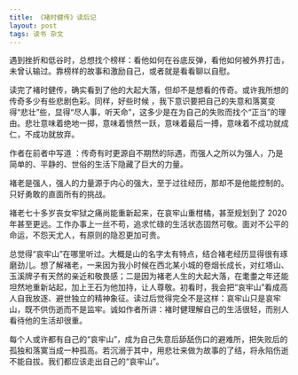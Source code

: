 ```yaml
---
title: 《褚时健传》读后记
layout: post
tags: 读书 杂文
---
```


遇到挫折和低谷时，总想找个榜样：看他如何在谷底反弹，看他如何被外界打击，未曾认输过。靠榜样的故事和激励自己，或者就是看看聊以自慰。

读完了褚时健传，确实看到了他的大起大落，但却不是想看的传奇。或许我所想的传奇多少有些悲剧色彩。同样，好些时候 ，我下意识要把自己的失意和落寞变得“悲壮”些，显得“尽人事，听天命”，这多少是在为自己的失败而找个“正当”的理由。悲壮意味着绝地一掷，意味着愤然一跃，意味着最后一搏，意味着不成功就成仁，不成功就放弃。

作者在前者中写道 ：传奇有时更源自不期然的际遇，而强人之所以为强人，乃是简单的、平静的、世俗的生活下隐藏了巨大的力量。

褚老是强人，强人的力量源于内心的强大，至于过往经历，那却不是他能控制的。只好勇敢的直面所有的挑战。

褚老七十多岁丧女牢狱之痛尚能重新起来，在哀牢山重柑橘，甚至规划到了  2020 年甚至更远。工作办事上一丝不苟，追求忙碌的生活状态固然可敬。面对不公平的命运，不怨天尤人，有原则的隐忍更加可贵。

总觉得“哀牢山”在哪里听过。大概是山的名字太有特点，结合褚老经历显得很有琢磨劲儿。想了解褚老，一来因为我小时候在西北某小城的卷烟长成长，对红塔山、玉溪牌子有天然的亲近和敬畏感；二是因为褚老人生的大起大落，在耄耋之年还能坦然地重新站起，加上王石为他加持，让人尊敬。初看时，我会把“哀牢山”看成高人自我放逐、避世独立的精神象征。读过后觉得完全不是这样：哀牢山只是哀牢山，既不供伤逝而不是监牢。诚如作者所讲：褚时健理解自己的生活很轻，而别人看待他的生活却很重。

每个人或许都有自己的“哀牢山”，成为自己失意后舔舐伤口的避难所，把失败后的孤独和落寞当成一种孤高。若沉溺于其中，用悲壮来做为故事的了结，将永陷伤逝不能自拔。我们都应该走出自己的“哀牢山”。

